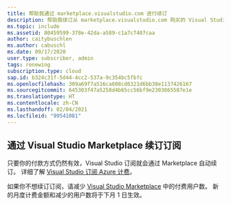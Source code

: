 ```yaml
---
title: 帮助我通过 marketplace.visualstudio.com 进行续订
description: 帮助我续订从 marketplace.visualstudio.com 购买的 Visual Studio 订阅。
ms.topic: include
ms.assetid: 80459599-378e-42da-a589-c1a7c7407caa
author: caitybuschlen
ms.author: cabuschl
ms.date: 09/17/2020
user.type: subscriber, admin
tags: renewing
subscription.type: cloud
sap.id: b324c31f-5d44-4cc2-537a-9c354bc5fbfc
ms.openlocfilehash: 309a69f7a516ca608cd6321d6bb38e1137426167
ms.sourcegitcommit: 645303f47a5258d4b65cc56bf9e2303865587e1e
ms.translationtype: HT
ms.contentlocale: zh-CN
ms.lasthandoff: 02/04/2021
ms.locfileid: "99541081"
---
```

## <a name="renewing-subscriptions-through-visual-studio-marketplace"></a>通过 Visual Studio Marketplace 续订订阅 

只要你的付款方式仍然有效，Visual Studio 订阅就会通过 Marketplace 自动续订。 详细了解 [Visual Studio 订阅 Azure 计费](https://docs.microsoft.com/visualstudio/subscriptions/vscloud-billing-faq)。 

如果你不想续订订阅，请减少 [Visual Studio Marketplace](https://marketplace.visualstudio.com/subscriptions) 中的付费用户数。 新的月度计费金额和减少的用户数将于下月 1 日生效。 